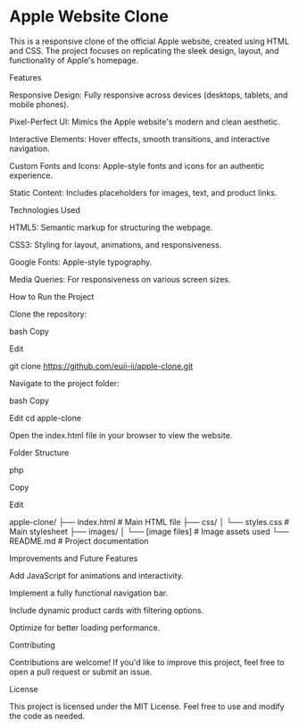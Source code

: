 # Apple Website Clone

This is a responsive clone of the official Apple website, created using HTML and CSS. The project focuses on replicating the sleek design, layout, and functionality of Apple's homepage.

Features

Responsive Design: Fully responsive across devices (desktops, tablets, and mobile phones).

Pixel-Perfect UI: Mimics the Apple website's modern and clean aesthetic.

Interactive Elements: Hover effects, smooth transitions, and interactive navigation.

Custom Fonts and Icons: Apple-style fonts and icons for an authentic experience.

Static Content: Includes placeholders for images, text, and product links.

Technologies Used

HTML5: Semantic markup for structuring the webpage.

CSS3: Styling for layout, animations, and responsiveness.

Google Fonts: Apple-style typography.

Media Queries: For responsiveness on various screen sizes.

How to Run the Project

Clone the repository:

bash
Copy

Edit

git clone https://github.com/euii-ii/apple-clone.git

Navigate to the project folder:

bash
Copy

Edit
cd apple-clone

Open the index.html file in your browser to view the website.

Folder Structure

php

Copy

Edit

apple-clone/
├── index.html        # Main HTML file
├── css/
│   └── styles.css    # Main stylesheet
├── images/
│   └── [image files] # Image assets used
└── README.md         # Project documentation


Improvements and Future Features

Add JavaScript for animations and interactivity.

Implement a fully functional navigation bar.

Include dynamic product cards with filtering options.

Optimize for better loading performance.

Contributing

Contributions are welcome! If you'd like to improve this project, feel free to open a pull request or submit an issue.

License

This project is licensed under the MIT License. Feel free to use and modify the code as needed.















